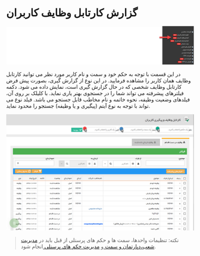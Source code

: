 # گزارش کارتابل وظایف کاربران



![](KartableVazayef1.png)

در این قسمت با توجه به حکم خود و سمت و نام کاربر مورد نظر می توانید کارتابل وظایف همان کاربر را مشاهده فرمایید. در این نوع از گزارش گیری، بصورت پیش فرض کارتابل وظایف شخصی که در حال گزارش گیری است، نمایش داده می شود. دکمه فیلترهای پیشرفته می تواند شما را در جستجوی بهتر یاری نماید. با کلیلک بر روی آن، فیلدهای وضعیت وظیفه، نحوه خاتمه و نام مخاطب قابل جستجو می باشد. فیلد نوع می تواند با توجه به نوع آیتم (پیگیری و یا وظیفه) جستجو را محدود نماید.

![](KartableVazayef2.png)

> نکته:  تنظیمات واحدها، سمت ها و حکم های پرسنلی از قبل باید در  [مدیریت شعب،دپارتمان و سمت  ](https://github.com/1stco/PayamGostarDocs/blob/master/help%202.5.4/Basic-Information/branches-department/branches-department.md)و  [مدیریت حکم های پرسنلی ](https://github.com/1stco/PayamGostarDocs/blob/master/help%202.5.4/Settings/Personnel-command-management/Personnel-command-management.md)انجام شود.

